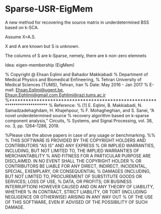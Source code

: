 # Sparse-USR-EigMem
A new method for recovering the source matrix in underdetermined BSS based on k-SCA.

Assume X=A.S.

X and A are known but  S is unknown.

The columns of S are k-Sparse, nemely, there are k non-zero elemnets

Idea: eigen-membership (EigMem)

% Copyright @ Ehsan Eqlimi and Bahador Makkiabadi
% Department of Medical Physics and Biomedical Enfineering,
% Tehran University of Medical Sciences (TUMS), Tehran, Iran
% Date: May 2016 - Jan 2017
% E-mail: Ehsan.Eqlimi@ugent.be, Ehsun.Eghlimi@gmail.com,Eghlimi@razi.tums.ac.ir
%**************************************************************************
% Reference:
% [1] E. Eqlimi, B. Makkiabadi, N. Samadzadehaghdam, H. Khajehpour,
% F. Mohagheghian, and S. Sanei, “A novel underdetermined source
% recovery algorithm based on k-sparse component analysis,” Circuits,
% Systems, and Signal Processing, vol. 38, no. 3, pp. 1264–1286, 2019.

%Please cite the above papers in case of any usage or benchmarking.
%%
% THIS SOFTWARE IS PROVIDED BY THE COPYRIGHT HOLDERS AND CONTRIBUTORS "AS IS" AND ANY EXPRESS
% OR IMPLIED WARRANTIES, INCLUDING, BUT NOT LIMITED TO, THE IMPLIED WARRANTIES OF MERCHANTABILITY
% AND FITNESS FOR A PARTICULAR PURPOSE ARE DISCLAIMED. IN NO EVENT SHALL THE COPYRIGHT HOLDER
% OR CONTRIBUTORS BE LIABLE FOR ANY DIRECT, INDIRECT, INCIDENTAL, SPECIAL, EXEMPLARY, OR CONSEQUENTIAL
% DAMAGES (INCLUDING, BUT NOT LIMITED TO, PROCUREMENT OF SUBSTITUTE GOODS OR SERVICES; LOSS OF USE,
% DATA, OR PROFITS; OR BUSINESS INTERRUPTION) HOWEVER CAUSED AND ON ANY THEORY OF LIABILITY, WHETHER
% IN CONTRACT, STRICT LIABILITY, OR TORT (INCLUDING NEGLIGENCE OR OTHERWISE) ARISING IN ANY WAY OUT
% OF THE USE OF THIS SOFTWARE, EVEN IF ADVISED OF THE POSSIBILITY OF SUCH DAMAGE.
